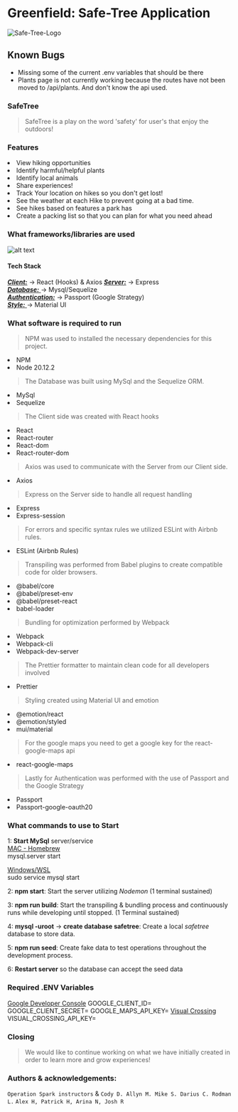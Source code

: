# Greenfield: Safe-Tree Application

![Safe-Tree-Logo](client/style/logo.png)

## Known Bugs
- Missing some of the current .env variables that should be there
- Plants page is not currently working because the routes have not been moved to /api/plants. And don't know the api used. 

### SafeTree

> SafeTree is a play on the word 'safety' for user's that enjoy the outdoors!

### Features

<li>View hiking opportunities
<li>Identify harmful/helpful plants
<li>Identify local animals
<li>Share experiences!
<li>Track Your location on hikes so you don't get lost!
<li>See the weather at each Hike to prevent going at a bad time.
<li>See hikes based on features a park has
<li>Create a packing list so that you can plan for what you need ahead

### What frameworks/libraries are used

![alt text](image.png)

#### Tech Stack

<ins>_**Client:**_</ins> -> React (Hooks) & Axios
<ins>
_**Server:**_</ins> -> Express\
<ins>
_**Database:**_ </ins>-> Mysql/Sequelize\
<ins>
_**Authentication:**_</ins> -> Passport (Google Strategy)\
<ins>
_**Style:**_ </ins>-> Material UI

### What software is required to run

> NPM was used to installed the necessary dependencies for this project.

<li> NPM
<li> Node 20.12.2

> The Database was built using MySql and the Sequelize ORM.

<li> MySql
<li> Sequelize

> The Client side was created with React hooks

<li> React
<li> React-router
<li> React-dom
<li> React-router-dom

> Axios was used to communicate with the Server from our Client side.

<li> Axios

> Express on the Server side to handle all request handling

<li> Express
<li> Express-session

> For errors and specific syntax rules we utilized ESLint with Airbnb rules.

<li> ESLint (Airbnb Rules)

> Transpiling was performed from Babel plugins to create compatible code for older browsers.

<li>@babel/core
<li>@babel/preset-env
<li>@babel/preset-react
<li>babel-loader

> Bundling for optimization performed by Webpack

<li> Webpack
<li> Webpack-cli
<li> Webpack-dev-server

> The Prettier formatter to maintain clean code for all developers involved

<li> Prettier

> Styling created using Material UI and emotion

<li>@emotion/react
<li>@emotion/styled
<li>mui/material

> For the google maps you need to get a google key for the react-google-maps api
<li> react-google-maps


> Lastly for Authentication was performed with the use of Passport and the Google Strategy

<li> Passport
<li> Passport-google-oauth20

### What commands to use to Start

1: **Start MySql** server/service\
<ins>MAC - Homebrew</ins>\
mysql.server start

<ins>Windows/WSL</ins>\
sudo service mysql start

2: **npm start**: Start the server utilizing _Nodemon_ (1 terminal sustained)

3: **npm run build**: Start the transpiling & bundling process and continuously runs while developing until stopped. (1 Terminal sustained)

4: **mysql -uroot** -> **create database safetree**: Create a local _safetree_ database to store data.

5: **npm run seed**: Create fake data to test operations throughout the development process.

6: **Restart server** so the database can accept the seed data

### Required .ENV Variables

[Google Developer Console](https://console.cloud.google.com/project)
GOOGLE_CLIENT_ID=
GOOGLE_CLIENT_SECRET=
GOOGLE_MAPS_API_KEY=
[Visual Crossing](https://www.visualcrossing.com/)
VISUAL_CROSSING_API_KEY=

### Closing

> We would like to continue working on what we have initially created in order to learn more and grow experiences!

### Authors & acknowledgements:

`Operation Spark instructors` & `Cody D. Allyn M. Mike S. Darius C. Rodman L.`
`Alex H, Patrick H, Arina N, Josh R`